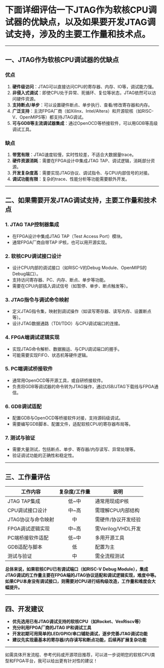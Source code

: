 # 下面详细评估一下JTAG作为软核CPU调试器的优缺点，以及如果要开发JTAG调试支持，涉及的主要工作量和技术点。

---

## 一、JTAG作为软核CPU调试器的优缺点

### 优点
1. **硬件级访问**：JTAG可以直接访问CPU的寄存器、内存、IO等，调试能力强。
2. **非侵入式调试**：即使CPU处于异常、死循环、复位等状态，JTAG依然可以访问硬件资源。
3. **支持断点/单步**：可以设置硬件断点、单步执行、查看/修改寄存器和内存。
4. **广泛支持**：主流FPGA厂商（如Xilinx、Intel/Altera）和开源软核（如RISC-V、OpenMIPS等）都支持JTAG调试。
5. **可与GDB等主流调试器集成**：通过OpenOCD等桥接软件，可以用GDB等高级调试工具。

### 缺点
1. **带宽有限**：JTAG速度较慢，实时性较差，不适合大数据量trace。
2. **硬件资源消耗**：需要在FPGA设计中集成JTAG TAP、调试逻辑，消耗部分资源。
3. **开发复杂度高**：需要实现JTAG协议、调试指令、与CPU内部信号的对接。
4. **调试功能有限**：复杂的trace、性能分析等功能需要额外开发。

---

## 二、如果需要开发JTAG调试支持，主要工作量和技术点

### 1. **JTAG TAP控制器集成**
- 在FPGA设计中集成JTAG TAP（Test Access Port）模块。
- 通常FPGA厂商自带TAP IP核，也可以用开源实现。

### 2. **软核CPU调试接口设计**
- 设计CPU内部的调试接口（如RISC-V的Debug Module、OpenMIPS的Debug端口）。
- 支持访问寄存器、PC、内存、断点、单步等功能。
- 需要在CPU内部插入调试信号（如暂停、单步、断点触发等）。

### 3. **JTAG指令与调试命令映射**
- 定义JTAG指令集，映射到调试操作（如读写寄存器、读写内存、设置断点等）。
- 设计JTAG数据通路（TDI/TDO）与CPU调试端口的连接。

### 4. **FPGA端调试逻辑实现**
- 实现JTAG命令解析、数据搬运、与CPU调试端口的握手。
- 可能需要实现FIFO、状态机等硬件逻辑。

### 5. **PC端调试桥接软件**
- 通常用OpenOCD等开源工具，或自研桥接软件。
- 负责将GDB等调试器的命令转为JTAG操作，通过USB/JTAG下载线与FPGA通信。

### 6. **GDB调试适配**
- 配置GDB与OpenOCD等桥接软件对接，支持源码级调试。
- 需要编写GDB脚本、配置文件，适配软核CPU的寄存器布局等。

### 7. **测试与验证**
- 需要大量测试，包括断点、单步、寄存器/内存读写、异常处理等。
- 验证调试功能的正确性和稳定性。

---

## 三、工作量评估

| 工作内容                | 复杂度/工作量 | 说明 |
|-------------------------|:------------:|------|
| JTAG TAP集成            | 低~中        | 通常用现成IP核 |
| CPU调试接口设计         | 中~高        | 需理解CPU内部结构 |
| JTAG协议与命令映射      | 中           | 需硬件/协议开发经验 |
| FPGA调试逻辑实现        | 中~高        | 需Verilog/VHDL开发 |
| PC端桥接软件适配        | 低~中        | 多用开源工具 |
| GDB适配与脚本           | 低           | 配置为主 |
| 测试与验证              | 中           | 需全流程测试 |

**总体来说，如果软核CPU已有调试端口（如RISC-V Debug Module），集成JTAG调试的工作量主要在FPGA端的JTAG协议适配和调试逻辑实现，难度中等。如果CPU本身没有调试接口，则需要对CPU进行结构级改造，工作量和难度会大幅提升。**

---

## 四、开发建议

- **优先选用已有JTAG调试支持的软核CPU（如Rocket、VexRiscv等）**
- **充分利用FPGA厂商的JTAG IP和调试工具**
- **开发初期可用简单的LED/GPIO/串口辅助调试，逐步完善JTAG调试功能**
- **建议先实现最基本的寄存器/内存读写和断点功能，后续再扩展复杂功能**

---

如需具体开发流程、参考代码或开源项目推荐，可以进一步说明您的软核CPU类型和FPGA平台，我可以给出更有针对性的建议！

